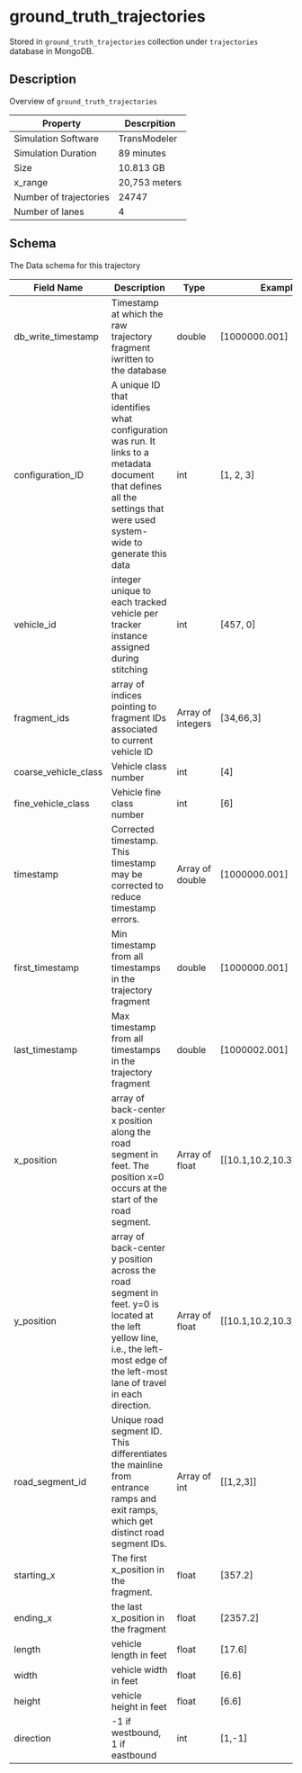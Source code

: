 # ground_truth_trajectories

Stored in `ground_truth_trajectories` collection under `trajectories` database in MongoDB.

## Description

Overview of `ground_truth_trajectories`

| Property               | Descrpition   |
| ---------------------- | ------------- |
| Simulation Software    | TransModeler  |
| Simulation Duration    | 89 minutes    |
| Size                   | 10.813 GB     |
| x_range                | 20,753 meters |
| Number of trajectories | 24747         |
| Number of lanes        | 4             |

## Schema

The Data schema for this trajectory

| Field Name           | Description                                                                                                                                                                          | Type              | Examples                     |
| -------------------- | ------------------------------------------------------------------------------------------------------------------------------------------------------------------------------------ | ----------------- | ---------------------------- |
| db_write_timestamp   | Timestamp at which the raw trajectory fragment iwritten to the database                                                                                                              | double            | [1000000.001]                |
| configuration_ID     | A unique ID that identifies what configuration was run. It links to a metadata document that defines all the settings that were used system-wide to generate this data               | int               | [1, 2, 3]                    |
| vehicle_id           | integer unique to each tracked vehicle per tracker instance assigned during stitching                                                                                                | int               | [457, 0]                     |
| fragment_ids         | array of indices pointing to fragment IDs associated to current vehicle ID                                                                                                           | Array of integers | [34,66,3]                    |
| coarse_vehicle_class | Vehicle class number                                                                                                                                                                 | int               | [4]                          |
| fine_vehicle_class   | Vehicle fine class number                                                                                                                                                            | int               | [6]                          |
| timestamp            | Corrected timestamp. This timestamp may be corrected to reduce timestamp errors.                                                                                                     | Array of double   | [1000000.001]                |
| first_timestamp      | Min timestamp from all timestamps in the trajectory fragment                                                                                                                         | double            | [1000000.001]                |
| last_timestamp       | Max timestamp from all timestamps in the trajectory fragment                                                                                                                         | double            | [1000002.001]                |
| x_position           | array of back-center x position along the road segment in feet. The position x=0 occurs at the start of the road segment.                                                            | Array of float    | [[10.1,10.2,10.3,10.4,10.5]] |
| y_position           | array of back-center y position across the road segment in feet. y=0 is located at the left yellow line, i.e., the left-most edge of the left-most lane of travel in each direction. | Array of float    | [[10.1,10.2,10.3,10.4,10.5]] |
| road_segment_id      | Unique road segment ID. This differentiates the mainline from entrance ramps and exit ramps, which get distinct road segment IDs.                                                    | Array of int      | [[1,2,3]]                    |
| starting_x           | The first x_position in the fragment.                                                                                                                                                | float             | [357.2]                      |
| ending_x             | the last x_position in the fragment                                                                                                                                                  | float             | [2357.2]                     |
| length               | vehicle length in feet                                                                                                                                                               | float             | [17.6]                       |
| width                | vehicle width in feet                                                                                                                                                                | float             | [6.6]                        |
| height               | vehicle height in feet                                                                                                                                                               | float             | [6.6]                        |
| direction            | -1 if westbound, 1 if eastbound                                                                                                                                                      | int               | [1,-1]                       |
